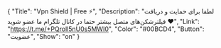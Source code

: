 {
"Title": "Vpn Shield | Free ⚡️",
"Description": "لطفا برای حمایت و دریافت فیلترشکن‌های متصل بیشتر حتما در کانال تلگرام ما عضو شوید ♥️",
"Link": "https://t.me/+PQroll5nU0s5MWI0",
"Color": "#00BCD4",
"Button": "عضویت",
"Show": "on"
}
